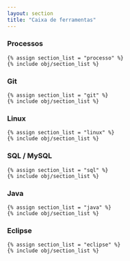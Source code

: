 ```yaml
---
layout: section
title: "Caixa de ferramentas"
---
```

<div class="row">
  <div class="span4">
    <h3>Processos</h3>
    
    {% assign section_list = "processo" %}
    {% include obj/section_list %}
  </div>
  <div class="span4">
    <h3>Git</h3>
    
    {% assign section_list = "git" %}
    {% include obj/section_list %}
  </div>
  <div class="span4">
    <h3>Linux</h3>
    
    {% assign section_list = "linux" %}
    {% include obj/section_list %}
  </div>
</div>

<div class="row">
  <div class="span4">
    <h3>SQL / MySQL</h3>

    {% assign section_list = "sql" %}
    {% include obj/section_list %}
  </div>
  <div class="span4">
  </div>
  <div class="span4">
  </div>
</div>

<div class="row">
  <div class="span4">
    <h3>Java</h3>

    {% assign section_list = "java" %}
    {% include obj/section_list %}
  </div>
  <div class="span4">
    <h3>Eclipse</h3>

    {% assign section_list = "eclipse" %}
    {% include obj/section_list %}
  </div>
  <div class="span4">
  </div>
</div>